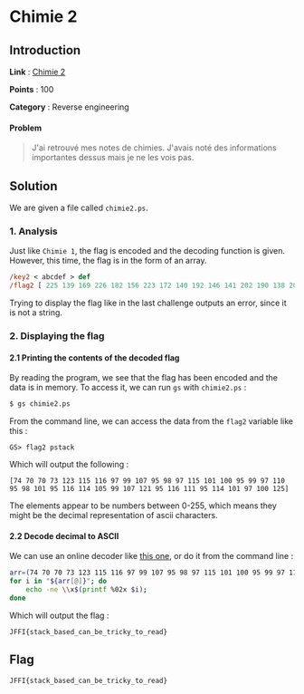 # Chimie 2

## Introduction


**Link** : [Chimie 2](https://ctf.hackin.ca/challenges#Chimie%202-161)

**Points** : 100

**Category** : Reverse engineering

#### Problem

> J'ai retrouvé mes notes de chimies. 
> J'avais noté des informations importantes dessus 
> mais je ne les vois pas.

## Solution

We are given a file called `chimie2.ps`. 

### 1. Analysis

Just like `Chimie 1`, the flag is encoded and the decoding function is given.
However, this time, the flag is in the form of an array.

```ps
/key2 < abcdef > def
/flag2 [ 225 139 169 226 182 156 223 172 140 192 146 141 202 190 138 207 146 140 202 163 176 201 168 176 223 191 134 200 166 150 244 185 128 244 191 138 202 169 146 ] def
```

Trying to display the flag like in the last challenge outputs an error, since it is not a string.

### 2. Displaying the flag

#### 2.1 Printing the contents of the decoded flag

By reading the program, we see that the flag has been encoded and the data is in memory.
To access it, we can run `gs` with `chimie2.ps` :

```bash
$ gs chimie2.ps
```

From the command line, we can access the data from the `flag2` variable like this :

```
GS> flag2 pstack
```

Which will output the following :

```
[74 70 70 73 123 115 116 97 99 107 95 98 97 115 101 100 95 99 97 110 95 98 101 95 116 114 105 99 107 121 95 116 111 95 114 101 97 100 125]
```

The elements appear to be numbers between 0-255, which means they might be the decimal representation of ascii characters.

#### 2.2 Decode decimal to ASCII

We can use an online decoder like [this one](https://www.dcode.fr/ascii-code), or do it from the command line :

```bash
arr=(74 70 70 73 123 115 116 97 99 107 95 98 97 115 101 100 95 99 97 110 95 98 101 95 116 114 105 99 107 121 95 116 111 95 114 101 97 100 125); 
for i in "${arr[@]}"; do 
    echo -ne \\x$(printf %02x $i); 
done
```

Which will output the flag :

```
JFFI{stack_based_can_be_tricky_to_read}
```

## Flag

```
JFFI{stack_based_can_be_tricky_to_read}
```



